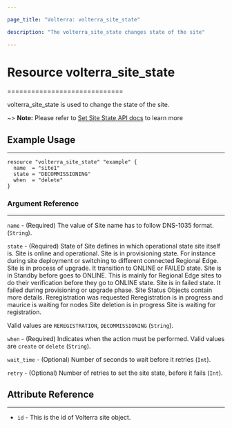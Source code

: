 ```yaml
---

page_title: "Volterra: volterra_site_state" 

description: "The volterra_site_state changes state of the site"

---
```


Resource volterra_site_state
============================

=============================

volterra_site_state is used to change the state of the site.

~> **Note:** Please refer to [Set Site State API docs](https://docs.cloud.f5.com/docs/api/site#operation/ves.io.schema.site.CustomStateAPI.SetState) to learn more

Example Usage
-------------

---

```hcl
resource "volterra_site_state" "example" {
  name  = "site1"
  state = "DECOMMISSIONING"
  when  = "delete"
}

```

### Argument Reference

---

`name` - (Required) The value of Site name has to follow DNS-1035 format. (`String`).

`state` - (Required) State of Site defines in which operational state site itself is. Site is online and operational. Site is in provisioning state. For instance during site deployment or switching to different connected Regional Edge. Site is in process of upgrade. It transition to ONLINE or FAILED state. Site is in Standby before goes to ONLINE. This is mainly for Regional Edge sites to do their verification before they go to ONLINE state. Site is in failed state. It failed during provisioning or upgrade phase. Site Status Objects contain more details. Reregistration was requested Reregistration is in progress and maurice is waiting for nodes Site deletion is in progress Site is waiting for registration.

Valid values are `REREGISTRATION`, `DECOMMISSIONING` (`String`).

`when` - (Required) Indicates when the action must be performed. Valid values are `create` or `delete` (`String`).

`wait_time` - (Optional) Number of seconds to wait before it retries (`Int`).

`retry` - (Optional) Number of retries to set the site state, before it fails (`Int`).

Attribute Reference
-------------------

---

-	`id` - This is the id of Volterra site object.
